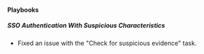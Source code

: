 
#### Playbooks

##### SSO Authentication With Suspicious Characteristics

- Fixed an issue with the "Check for suspicious evidence" task.
